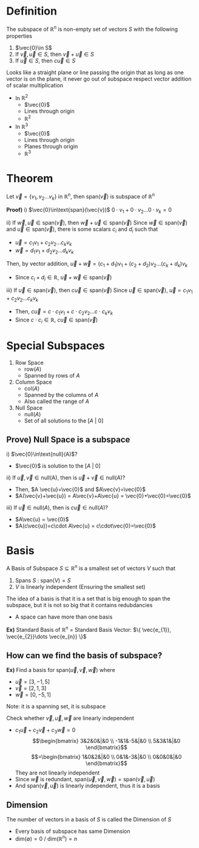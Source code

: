 # Definition
The subspace of $\mathbb{R}^{n}$ is non-empty set of vectors $S$ with the following properties
1. $\vec{0}\in S$
2. If $\vec{v}, \vec{u}\in S$, then $\vec{v}+\vec{u}\in S$
3. If $\vec{u}\in S$, then $c \vec{u}\in S$

Looks like a straight plane or line passing the origin that as long as one vector is on the plane, it never go out of subspace respect vector addition of scalar multiplication
- In $\mathbb{R}^{2}$
	- $\vec{0}$
	- Lines through origin
	- $\mathbb{R}^{2}$
- In $\mathbb{R}^{3}$
	-  $\vec{0}$
	- Lines through origin
	- Planes through origin
	- $\mathbb{R}^{3}$

# Theorem
Let $\vec{v}=\{ v_{1},v_{2}\dots v_{k} \}$ in $\mathbb{R}^{n}$, then $\text{span}(\vec{v})$ is subspace of $\mathbb{R}^{n}$

**Proof)**
i) $\vec{0}\in\text{span}(\vec{v})$
$0\cdot v_{1}+0\cdot v_{2}\dots 0\cdot v_{k}=0$

ii) If $\vec{w}, \vec{u}\in \text{span}(\vec{v})$, then $\vec{w}+\vec{u}\in \text{span}(\vec{v})$
Since $\vec{w}\in\text{span}(\vec{v})$ and $\vec{u}\in\text{span}(\vec{v})$, there is some scalars $c_{i}$ and $d_{i}$ such that
- $\vec{u}=c_{1}v_{1}+c_{2}v_{2}\dots c_{k}v_{k}$
- $\vec{w}=d_{1}v_{1}+d_{2}v_{2}\dots d_{k}v_{k}$

Then, by vector addition,
$\vec{u}+\vec{w}=(c_{1}+d_{1})v_{1}+(c_{2}+d_{2})v_{2}\dots(c_{k}+d_{k})v_{k}$
- Since $c_{i}+d_{i}\in\mathbb{R}$, $\vec{u}+\vec{w}\in\text{span}(\vec{v})$

iii) If $\vec{u}\in \text{span}(\vec{v})$, then $c \vec{u}\in \text{span}(\vec{v})$
Since $\vec{u}\in\text{span}(\vec{v})$, $\vec{u}=c_{1}v_{1}+c_{2}v_{2}\dots c_{k}v_{k}$
- Then, $c\vec{u}=c\cdot c_{1}v_{1}+c\cdot c_{2}v_{2}\dots c\cdot c_{k}v_{k}$
- Since $c\cdot c_{i}\in\mathbb{R}$, $c \vec{u}\in\text{span}(\vec{v})$

# Special Subspaces
1. Row Space
	- $\text{row}(A)$
	- Spanned by rows of $A$
2. Column Space
	- $\text{col}(A)$
	- Spanned by the columns of $A$
	- Also called the range of $A$
3. Null Space
	- $\text{null}(A)$
	- Set of all solutions to the $[A\text{ | }0]$

## Prove) Null Space is a subspace
i) $\vec{0}\in\text{null}(A)$?
- $\vec{0}$ is solution to the $[A\text{ | }0]$

ii) If $\vec{u}, \vec{v}\in\text{null(A)}$, then is $\vec{u}+\vec{v}\in\text{null}(A)$?
- Then, $A \vec{u}=\vec{0}$ and $A\vec{v}=\vec{0}$
- $A(\vec{v}+\vec{u}) = A\vec{v}+A\vec{u} = \vec{0}+\vec{0}=\vec{0}$

iii) If $\vec{u}\in\text{null}(A)$, then is $c\vec{u}\in\text{null}(A)$?
- $A\vec{u} = \vec{0}$
- $A(c\vec{u})=c\cdot A\vec{u} = c\cdot\vec{0}=\vec{0}$

# Basis
A Basis of Subspace $S\subseteq\mathbb{R}^{n}$ is a smallest set of vectors $V$ such that
1. Spans $S$ : $\text{span}(V)=S$
2. $V$ is linearly independent (Ensuring the smallest set)

The idea of a basis is that it is a set that is big enough to span the subspace, but it is not so big that it contains redubdancies
- A space can have more than one basis

**Ex)**
Standard Basis of $\mathbb{R}^{n}$ = Standard Basis Vector: $\{ \vec{e_{1}}, \vec{e_{2}}\dots \vec{e_{n}} \}$

## How can we find the basis of subspace?
**Ex)**
Find a basis for $\text{span}(\vec{u}, \vec{v}, \vec{w})$ where
- $\vec{u}=[3,-1,5]$
- $\vec{v}=[2,1,3]$
- $\vec{w}=[0,-5,1]$

Note: it is a spanning set, it is subspace

Check whether $\vec{v}, \vec{u}, \vec{w}$ are linearly independent
- $c_{1}\vec{u}+c_{2}\vec{v}+c_{3}\vec{w}=0$
$$\begin{bmatrix}
3&2&0&|&0 \\
-1&1&-5&|&0 \\
5&3&1&|&0
\end{bmatrix}$$
$$=\begin{bmatrix}
1&0&2&|&0 \\
0&1&-3&|&0 \\
0&0&0&|&0
\end{bmatrix}$$
They are not linearly independent
- Since $\vec{w}$ is redundant, $\text{span}(\vec{u}, \vec{v}, \vec{w})=\text{span}(\vec{v}, \vec{u})$
- And $\text{span}(\vec{v}, \vec{u})$ is linearly independent, thus it is a basis

## Dimension
The number of vectors in a basis of $S$ is called the Dimension of $S$
- Every basis of subspace has same Dimension
- $\text{dim}(\emptyset)=0$ / $\text{dim}(\mathbb{R}^{n})=n$

